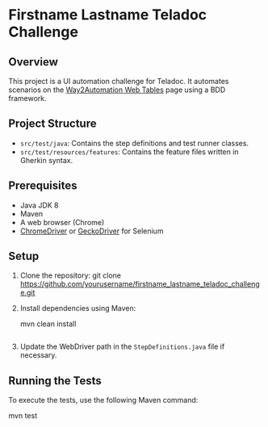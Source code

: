 # Firstname Lastname Teladoc Challenge

## Overview

This project is a UI automation challenge for Teladoc. It automates scenarios on the [Way2Automation Web Tables](http://www.way2automation.com/angularjs-protractor/webtables/) page using a BDD framework.

## Project Structure

- `src/test/java`: Contains the step definitions and test runner classes.
- `src/test/resources/features`: Contains the feature files written in Gherkin syntax.

## Prerequisites

- Java JDK 8 
- Maven
- A web browser (Chrome)
- [ChromeDriver](https://sites.google.com/a/chromium.org/chromedriver/) or [GeckoDriver](https://github.com/mozilla/geckodriver) for Selenium

## Setup

1. Clone the repository:
       git clone https://github.com/yourusername/firstname_lastname_teladoc_challenge.git
     

2. Install dependencies using Maven:
  
    mvn clean install
    ```

3. Update the WebDriver path in the `StepDefinitions.java` file if necessary.

## Running the Tests

To execute the tests, use the following Maven command:

mvn test
